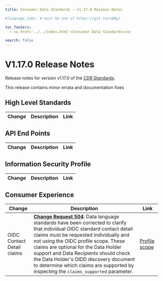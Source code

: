 ```yaml
---
title: Consumer Data Standards - v1.17.0 Release Notes

#language_tabs: # must be one of https://git.io/vQNgJ

toc_footers:
  - <a href='../../index.html'>Consumer Data Standards</a>

search: false
---
```


# V1.17.0 Release Notes
Release notes for version v1.17.0 of the [CDR Standards](../../index.html).

This release contains minor errata and documentation fixes

## High Level Standards

|Change|Description|Link|
|------|-----------|----|


## API End Points

|Change|Description|Link|
|------|-----------|----|


## Information Security Profile

|Change|Description|Link|
|------|-----------|----|

## Consumer Experience

|Change|Description|Link|
|------|-----------|----|
| OIDC Contact Detail claims | [**Change Request 504**](https://github.com/ConsumerDataStandardsAustralia/standards-maintenance/issues/504): Data language standards have been corrected to clarify that individual OIDC standard contact detail claims must be requested individually and not using the OIDC profile scope. These claims are optional for the Data Holder support and Data Recipients should check the Data Holder's OIDD discovery document to determine which claims are supported by inspecting the `claims_supported` parameter. | [Profile scope](../../#profile-scope) |

